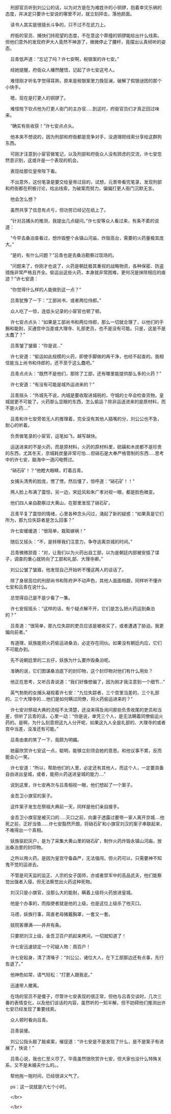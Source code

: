     刑部官员听到刘公公的话，以为对方是在为难姓许的小铜锣，抱着幸灾乐祸的态度，并决定只要许七安说的哪里不对，就立刻抨击，落他颜面。

    读书人其实是很擅长斗争的，只不过不在武力上。

    府衙的官员、捕快们持观望的态度，不在意这个莽撞的铜锣能给出什么线索。但他们意外的发现府尹大人竟然不神游了，微微停止了腰杆，竟摆出认真倾听的姿态。

    吕青低声道：“忘记了吗？许七安啊，税银案的许七安。”

    经她提醒，府衙众人幡然醒悟，记起了许七安这号人。

    难怪刚才听名字觉得耳熟，原来是税银案里力挽狂澜，破解了假银谜团的那个小快手。

    嗯，现在是打更人的铜锣了。

    难怪陛下钦点他为打更人衙门的主办官.....到这时，府衙官员们才真正回过味来。

    “确实有些收获！”许七安点点头。

    他本来不想说的，因为刑部和府衙都是竞争对手，没道理把线索分享给这群狗东西。

    可刚才注意到小宦官做笔记，以及刑部和府衙众人没有顾虑的交流，许七安忽然意识到，这或许是一个表现的机会。

    表现给那位皇帝陛下看。

    不出意外，这份笔录是要交给皇帝过目的，试想，元景帝看完笔录，发现刑部和府衙都在积极讨论，给出线索，为破案而努力，偏偏打更人衙门沉默无言。

    他会怎么想？

    虽然共享了信息有点亏，但功劳已经记在纸上了。

    “针对吕捕头的推测，我提出几点疑问。”许七安等众人看过来，有条不紊的说道：

    “今早去桑泊查看过，想炸毁整个永镇山河庙，炸毁高台，需要的火药量极其庞大。”

    “是的，有什么问题？”吕青也是去桑泊勘察过现场的。

    “问题来了，你刚才也说了，火药是朝廷极其重视的战略物资，各种保密、防盗措施非常严格且齐全。偷运出这些火药，本身就非常困难，更何况是抹除相应的痕迹？”许七安道：

    “你觉得什么样的人能做到这一点？”

    吕青犹豫了一下：“工部尚书，或者两位侍郎。”

    众人吃了一惊，连低头记录的小宦官也顿了顿。

    许七安点点头：“如果是工部尚书和两位侍郎，那么一切就合理了，以他们的手腕和能耐，买通宫中当差或大理寺、礼部吏员，也不是没有可能。只是，这是不是太蠢了？”

    吕青皱了皱眉：“你是说...”

    许七安道：“偷运如此规模的火药，即使手脚做的再干净，也经不起查的。我相信能当上尚书和侍郎的，还不至于这么蠢吧。”

    吕青点点头：“既然不是他们，那除了工部，还有哪里能提供那么多的火药？”

    许七安道：“有没有可能是城外运进来的？”

    吕青摇头：“外城先不说，内城是要收取进城税的，守城的士卒会检查货物。皇城就更不可能了。火药那么显眼的东西，怎么偷运？除非运送进来的是原材料，而不是火药....”

    吕青和许七安旁若无人的推理着，完全没有其他人插嘴的分，刘公公也不急，耐心的听着。

    负责做笔录的小宦官，运笔如飞，越写越快。

    运送进来的不是火药，而是原材料，火药的原材料里，硫磺和木炭都不是珍贵的东西，尤其冬天，京城耗炭量非常可怕....但硝石是大奉严格管制的东西.....思考中的许七安，脑海中一道闪电劈过。

    “硝石矿！？”他瞪大眼睛，盯着吕青。

    女捕头清秀的脸庞，愣了愣，然后懂了，惊呼道：“硝石矿！！”

    两人脸上布满了震惊，另一边，宋廷风和朱广孝对视一眼，都是脸色微变。

    他们四人亲自勘察过大黄山，在那里发现了硝石矿。

    吕青平复了震惊的情绪，心里各种念头闪过，涌起了新的疑惑：“如果真是它们所为，那九位失踪者是怎么回事？”

    许七安缓缓道：“很简单，栽赃嫁祸！”

    随后又摇头：“不，是转移我们注意力，争夺逃离京城的时间。”

    吕青微微颔首：“对，让我们以为火药出自工部，以为是朝廷内部被安插了谍子，调查的重心就转向了工部和礼部、大理寺卿。”

    刘公公皱了皱眉，他发现自己开始听不懂这两人的谈话了。

    除了身居高位的刑部尚书和陈府尹不动声色，其他人面面相觑，同样听不懂许七安和吕青在说什么。

    总觉得自己是不是少看了一集。

    许七安摇摇头：“这样的话，有个疑点解不开，它们是怎么把火药运到桑泊的？”

    吕青道：“很简单，那九位失踪的吏员应该是被收买了，或者遭遇了胁迫。我更偏向前者。”

    有道理，妖族能把火药偷运进桑泊，必定存在同伙。如果没有朝廷内应，它们不可能办到。

    先不说朝廷里的二五仔，妖族为什么要炸毁桑泊呢。

    准确的说，它们图谋桑泊底下的封印物，这个封印物对他们有什么用处？

    他正在思考，又听吕青说道：“我们好像想偏了，因为刚才我注意到一个细节...”

    英气勃勃的女捕头凝视着许七安：“九位失踪者，三个宫里当差的，三个礼部的，三个大理寺的....他们是如何瞒过同僚，将火药偷运进来的？”

    许七安对祭祖大典的流程不太清楚，还没来得及询问那些负责收尾的吏员和当差，但听了吕青的话，心里一动：“你是说，单凭三个人，是无法瞒着同僚偷运火药的。是啊，为什么刻意把这九人分开呢，如果这九人全是礼部的、大理寺的或者宫中当差，没准还有可能。”

    吕青由衷的笑了一下，竟颇为明媚。

    她最欣赏许七安这一点，聪明，能够立刻领会她的意思。和他议事不累，反而能会心一笑。

    许七安道：“所以，帮助他们的人里，必定还有其他人，而这个人，一定要具备自由进出皇城，或者，能把火药送进皇城的能力....”

    说到这里，许七安再次与吕青相视一眼，他们想起了一个案子。

    金吾卫小旗官的案子。

    这件案子发生在祭祖大典前一天，同样是他们亲自接手。

    金吾卫小旗官是被灭口的.....灭口之前，向妻子透露过要带一家人离开京城....他死之前，正好当值......许七安豁然开朗，将硝石矿和小旗官刘汉的案子串联起来，不难得出一个真相。

    妖族驱赶灰户，是为了采集大黄山里的硝石矿，制作火药炸毁永镇山河庙，放出桑泊里的封印物。

    之所以用火药，是因为皇宫守备森严，无法强闯，但火药可以，只需要神不知鬼不觉的运进去。

    不管是司天监的监正、人宗的女子国师，亦或者禁军中的高品武夫，他们能察觉出强者入侵，但无法察觉出火药这种死物。

    刘汉只是小旗官，没那么大的能耐，瞒着上级将火药放进皇城。

    他是个办事的，而指使者就是他的上级，也是这位上级杀了他灭口。

    马德，妖族行事，简直老母猪戴胸罩，一套又一套。

    妓院客爆满——井井有条。

    只要把刘汉上级，金吾卫百户抓起来拷问，一切就知道了！

    许七安迅速锁定一个可疑人物：周百户！

    许七安起身，清了清嗓子：“刘公公，诸位大人，在下工部那边还有点事，先行告退了。”

    他神色如常，语气轻松：“打更人跟我走。”

    迅速带人撤离。

    在场的官员不是傻子，尽管许七安表现的很正常，但他与吕青交谈时，几次三番的表情变化，以及他们谈话的内容，虽然听的一知半解，但不妨碍他们推测出许七安已经发现了重要线索。

    众人顿时看向吕青。

    吕青装傻。

    刘公公指头敲了敲桌案，催促道：“许七安是不是发现了什么，是不是案子有进展了，快说！”

    吕青心说，我也仁至义尽了。毕竟虽然很欣赏许七安，但大家也没什么特殊关系，又不是未婚夫什么的。。

    帮他拖一拖时间，已经很讲义气了。

    ps：这一说就是六七个小时。

    &lt;/br&gt;

    &lt;/br&gt;